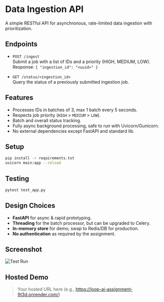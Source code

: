 # Data Ingestion API

A simple RESTful API for asynchronous, rate-limited data ingestion with prioritization.

## Endpoints

- `POST /ingest`  
  Submit a job with a list of IDs and a priority (HIGH, MEDIUM, LOW).  
  Response: `{ "ingestion_id": "<uuid>" }`

- `GET /status/<ingestion_id>`  
  Query the status of a previously submitted ingestion job.

## Features

- Processes IDs in batches of 3, max 1 batch every 5 seconds.
- Respects job priority (`HIGH` > `MEDIUM` > `LOW`).
- Batch and overall status tracking.
- Fully async background processing, safe to run with Uvicorn/Gunicorn.
- No external dependencies except FastAPI and standard lib.

## Setup

```bash
pip install -r requirements.txt
uvicorn main:app --reload
```

## Testing

```bash
pytest test_app.py
```

## Design Choices

- **FastAPI** for async & rapid prototyping.
- **Threading** for the batch processor, but can be upgraded to Celery.
- **In-memory store** for demo; swap to Redis/DB for production.
- **No authentication** as required by the assignment.

## Screenshot

![Test Run](test_screenshot.png)  <!-- Add screenshot after running tests -->

## Hosted Demo

> Your hosted URL here (e.g., https://loop-ai-assignment-9t3d.onrender.com/)
